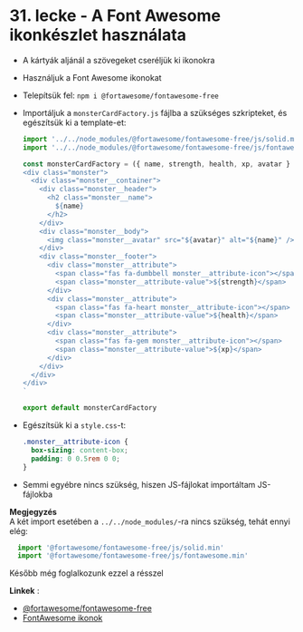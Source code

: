 # 31. lecke - A Font Awesome ikonkészlet használata
- A kártyák aljánál a szövegeket cseréljük ki ikonokra
- Használjuk a Font Awesome ikonokat
- Telepítsük fel: `npm i @fortawesome/fontawesome-free`
- Importáljuk a `monsterCardFactory.js` fájlba a szükséges szkripteket, és egészítsük ki a template-et:
  
  ```javascript
  import '../../node_modules/@fortawesome/fontawesome-free/js/solid.min'
  import '../../node_modules/@fortawesome/fontawesome-free/js/fontawesome.min'

  const monsterCardFactory = ({ name, strength, health, xp, avatar } = {}) => `
  <div class="monster">
    <div class="monster__container">
      <div class="monster__header">
        <h2 class="monster__name">
          ${name}
        </h2>
      </div>
      <div class="monster__body">
        <img class="monster__avatar" src="${avatar}" alt="${name}" />
      </div>
      <div class="monster__footer">
        <div class="monster__attribute">
          <span class="fas fa-dumbbell monster__attribute-icon"></span>
          <span class="monster__attribute-value">${strength}</span>
        </div>
        <div class="monster__attribute">
          <span class="fas fa-heart monster__attribute-icon"></span>
          <span class="monster__attribute-value">${health}</span>
        </div>
        <div class="monster__attribute">
          <span class="fas fa-gem monster__attribute-icon"></span>
          <span class="monster__attribute-value">${xp}</span>
        </div>
      </div>
    </div>
  </div>
  `

  export default monsterCardFactory
  ``` 

- Egészítsük ki a `style.css`-t: 
  
  ```css
  .monster__attribute-icon {
    box-sizing: content-box;
    padding: 0 0.5rem 0 0;
  }
  ```

- Semmi egyébre nincs szükség, hiszen JS-fájlokat importáltam JS-fájlokba

**Megjegyzés**  
A két import esetében a `../../node_modules/`-ra nincs szükség, tehát ennyi elég:

  ```javascript
    import '@fortawesome/fontawesome-free/js/solid.min'
    import '@fortawesome/fontawesome-free/js/fontawesome.min'
  ```

Később még foglalkozunk ezzel a résszel

**Linkek** :
- [@fortawesome/fontawesome-free](https://www.npmjs.com/package/@fortawesome/fontawesome-free)
- [FontAwesome ikonok](https://fontawesome.com/icons)
